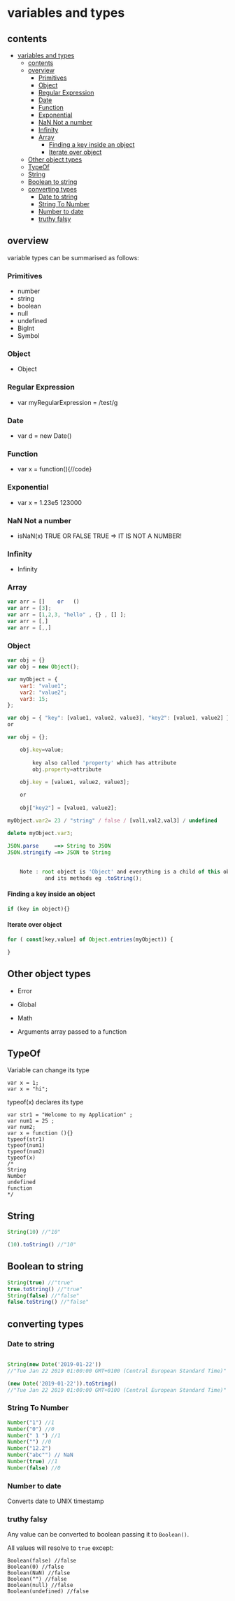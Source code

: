 # variables and types

## contents

- [variables and types](#variables-and-types)
	- [contents](#contents)
	- [overview](#overview)
		- [Primitives](#primitives)
		- [Object](#object)
		- [Regular Expression](#regular-expression)
		- [Date](#date)
		- [Function](#function)
		- [Exponential](#exponential)
		- [NaN Not a number](#nan-not-a-number)
		- [Infinity](#infinity)
		- [Array](#array)
			- [Finding a key inside an object](#finding-a-key-inside-an-object)
			- [Iterate over object](#iterate-over-object)
	- [Other object types](#other-object-types)
	- [TypeOf](#typeof)
	- [String](#string)
	- [Boolean to string](#boolean-to-string)
	- [converting types](#converting-types)
		- [Date to string](#date-to-string)
		- [String To Number](#string-to-number)
		- [Number to date](#number-to-date)
		- [truthy falsy](#truthy-falsy)


## overview

variable types can be summarised as follows:

### Primitives

- number
- string
- boolean
- null  
- undefined
- BigInt
- Symbol

### Object

- Object

### Regular Expression 

- var myRegularExpression = /test/g

### Date

- var d = new Date()
	
### Function

- var x = function(){//code}
	
### Exponential

- var x = 1.23e5       123000

### NaN Not a number

- isNaN(x) 		TRUE OR FALSE  		TRUE => IT IS NOT A NUMBER!
		
### Infinity

- Infinity


### Array

```js
var arr = []    or   ()
var arr = [3];      
var arr = [1,2,3, "hello" , {} , [] ];
var arr = [,]
var arr = [,,]
```	

### Object

```js
var obj = {}
var obj = new Object();

var myObject = {
	var1: "value1";
	var2: "value2";
	var3: 15;
};

var obj = { "key": [value1, value2, value3], "key2": [value1, value2] }
or

var obj = {};

	obj.key=value;
	
		key also called 'property' which has attribute
		obj.property=attribute
	
	obj.key = [value1, value2, value3];

	or
	
	obj["key2"] = [value1, value2]; 

myObject.var2= 23 / "string" / false / [val1,val2,val3] / undefined

delete myObject.var3;
		
JSON.parse     ==> String to JSON
JSON.stringify ==> JSON to String
	

	Note : root object is 'Object' and everything is a child of this object
			and its methods eg .toString();
```

#### Finding a key inside an object

```js
if (key in object){}
```

#### Iterate over object

```js
for ( const[key,value] of Object.entries(myObject)) {

}
```

## Other object types

- Error 

- Global

- Math

- Arguments array passed to a function
	
	

## TypeOf

Variable can change its type

```
var x = 1;
var x = "hi";
```

typeof(x)  declares its type 

```
var str1 = "Welcome to my Application" ; 
var num1 = 25 ; 
var num2;
var x = function (){}
typeof(str1)
typeof(num1)
typeof(num2)
typeof(x)
/*
String
Number 
undefined
function
*/
```



## String

```js
String(10) //"10"

(10).toString() //"10"
```



## Boolean to string

```js
String(true) //"true"
true.toString() //"true"
String(false) //"false"
false.toString() //"false"
```

## converting types

### Date to string

```js

String(new Date('2019-01-22'))
//"Tue Jan 22 2019 01:00:00 GMT+0100 (Central European Standard Time)"

(new Date('2019-01-22')).toString()
//"Tue Jan 22 2019 01:00:00 GMT+0100 (Central European Standard Time)"
```



### String To Number

```js
Number("1") //1
Number("0") //0
Number(" 1 ") //1
Number("") //0
Number("12.2")
Number("abc"") // NaN
Number(true) //1
Number(false) //0
```

### Number to date

Converts date to UNIX timestamp


### truthy falsy

Any value can be converted to boolean passing it to `Boolean()`.

All values will resolve to `true` except:

```
Boolean(false) //false
Boolean(0) //false
Boolean(NaN) //false
Boolean("") //false
Boolean(null) //false
Boolean(undefined) //false
```
